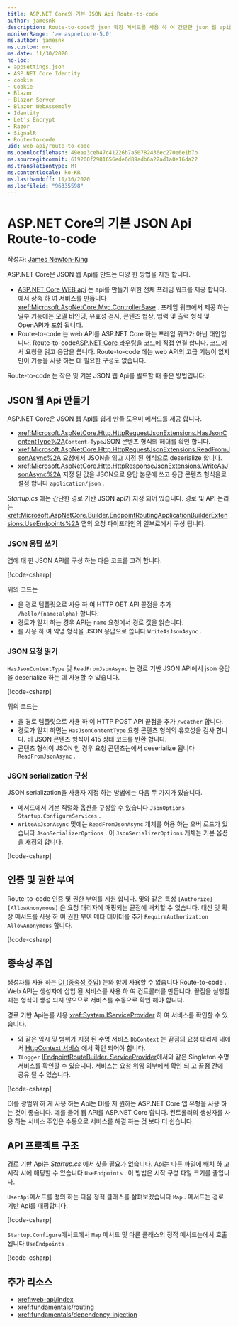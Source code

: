 ```yaml
---
title: ASP.NET Core의 기본 JSON Api Route-to-code
author: jamesnk
description: Route-to-code및 json 확장 메서드를 사용 하 여 간단한 json 웹 api를 만드는 방법에 대해 알아봅니다.
monikerRange: '>= aspnetcore-5.0'
ms.author: jamesnk
ms.custom: mvc
ms.date: 11/30/2020
no-loc:
- appsettings.json
- ASP.NET Core Identity
- cookie
- Cookie
- Blazor
- Blazor Server
- Blazor WebAssembly
- Identity
- Let's Encrypt
- Razor
- SignalR
- Route-to-code
uid: web-api/route-to-code
ms.openlocfilehash: 49eaa3ceb47c41226b7a50782436ec270e6e1b7b
ms.sourcegitcommit: 619200f2981656ede6d89adb6a22ad1a0e16da22
ms.translationtype: MT
ms.contentlocale: ko-KR
ms.lasthandoff: 11/30/2020
ms.locfileid: "96335598"
---
```

# <a name="basic-json-apis-with-no-locroute-to-code-in-aspnet-core"></a>ASP.NET Core의 기본 JSON Api Route-to-code

작성자: [James Newton-King](https://github.com/jamesnk)

ASP.NET Core은 JSON 웹 Api를 만드는 다양 한 방법을 지원 합니다.

* [ASP.NET Core WEB api](xref:web-api/index) 는 api를 만들기 위한 전체 프레임 워크를 제공 합니다. 에서 상속 하 여 서비스를 만듭니다 <xref:Microsoft.AspNetCore.Mvc.ControllerBase> . 프레임 워크에서 제공 하는 일부 기능에는 모델 바인딩, 유효성 검사, 콘텐츠 협상, 입력 및 출력 형식 및 OpenAPI가 포함 됩니다.
* Route-to-code 는 web API를 ASP.NET Core 하는 프레임 워크가 아닌 대안입니다. Route-to-code[ASP.NET Core 라우팅을](xref:fundamentals/routing) 코드에 직접 연결 합니다. 코드에서 요청을 읽고 응답을 씁니다. Route-to-code 에는 web API의 고급 기능이 없지만이 기능을 사용 하는 데 필요한 구성도 없습니다.

Route-to-code 는 작은 및 기본 JSON 웹 Api를 빌드할 때 좋은 방법입니다.

## <a name="create-json-web-apis"></a>JSON 웹 Api 만들기

ASP.NET Core은 JSON 웹 Api를 쉽게 만들 도우미 메서드를 제공 합니다.

* <xref:Microsoft.AspNetCore.Http.HttpRequestJsonExtensions.HasJsonContentType%2A>`Content-Type`JSON 콘텐츠 형식의 헤더를 확인 합니다.
* <xref:Microsoft.AspNetCore.Http.HttpRequestJsonExtensions.ReadFromJsonAsync%2A> 요청에서 JSON을 읽고 지정 된 형식으로 deserialize 합니다.
* <xref:Microsoft.AspNetCore.Http.HttpResponseJsonExtensions.WriteAsJsonAsync%2A> 지정 된 값을 JSON으로 응답 본문에 쓰고 응답 콘텐츠 형식을로 설정 합니다 `application/json` .

*Startup.cs* 에는 간단한 경로 기반 JSON api가 지정 되어 있습니다. 경로 및 API 논리는 <xref:Microsoft.AspNetCore.Builder.EndpointRoutingApplicationBuilderExtensions.UseEndpoints%2A> 앱의 요청 파이프라인의 일부로에서 구성 됩니다.

### <a name="write-json-response"></a>JSON 응답 쓰기

앱에 대 한 JSON API를 구성 하는 다음 코드를 고려 합니다.

[!code-csharp[](route-to-code/sample/Startup3.cs?name=snippet&highlight=6)]

위의 코드는

* 을 경로 템플릿으로 사용 하 여 HTTP GET API 끝점을 추가 `/hello/{name:alpha}` 합니다.
* 경로가 일치 하는 경우 API는 `name` 요청에서 경로 값을 읽습니다.
* 를 사용 하 여 익명 형식을 JSON 응답으로 씁니다 `WriteAsJsonAsync` .

### <a name="read-json-request"></a>JSON 요청 읽기

`HasJsonContentType` 및 `ReadFromJsonAsync` 는 경로 기반 JSON API에서 json 응답을 deserialize 하는 데 사용할 수 있습니다.

[!code-csharp[](route-to-code/sample/Startup2.cs?name=snippet&highlight=5,11)]

위의 코드는

* 을 경로 템플릿으로 사용 하 여 HTTP POST API 끝점을 추가 `/weather` 합니다.
* 경로가 일치 하면는 `HasJsonContentType` 요청 콘텐츠 형식의 유효성을 검사 합니다. 비 JSON 콘텐츠 형식이 415 상태 코드를 반환 합니다.
* 콘텐츠 형식이 JSON 인 경우 요청 콘텐츠는에서 deserialize 됩니다 `ReadFromJsonAsync` .

### <a name="configure-json-serialization"></a>JSON serialization 구성

JSON serialization을 사용자 지정 하는 방법에는 다음 두 가지가 있습니다.

* 메서드에서 기본 직렬화 옵션을 구성할 수 있습니다 `JsonOptions` `Startup.ConfigureServices` .
* `WriteAsJsonAsync` 및에는 `ReadFromJsonAsync` 개체를 허용 하는 오버 로드가 있습니다 `JsonSerializerOptions` . 이 `JsonSerializerOptions` 개체는 기본 옵션을 재정의 합니다.

[!code-csharp[](route-to-code/sample/Startup6.cs?name=snippet)]

## <a name="authentication-and-authorization"></a>인증 및 권한 부여

Route-to-code 인증 및 권한 부여를 지원 합니다. 및와 같은 특성 `[Authorize]` `[AllowAnonymous]` 은 요청 대리자에 매핑되는 끝점에 배치할 수 없습니다. 대신 및 확장 메서드를 사용 하 여 권한 부여 메타 데이터를 추가 `RequireAuthorization` `AllowAnonymous` 합니다.

[!code-csharp[](route-to-code/sample/Startup.cs?name=snippet&highlight=30)]

## <a name="dependency-injection"></a>종속성 주입

생성자를 사용 하는 [DI (종속성 주입)](xref:fundamentals/dependency-injection) 는와 함께 사용할 수 없습니다 Route-to-code . Web API는 생성자에 삽입 된 서비스를 사용 하 여 컨트롤러를 만듭니다. 끝점을 실행할 때는 형식이 생성 되지 않으므로 서비스를 수동으로 확인 해야 합니다.

경로 기반 Api는를 사용 <xref:System.IServiceProvider> 하 여 서비스를 확인할 수 있습니다.

* 와 같은 임시 및 범위가 지정 된 수명 서비스 `DbContext` 는 끝점의 요청 대리자 내에서 [HttpContext 서비스](xref:Microsoft.AspNetCore.Http.HttpContext.RequestServices) 에서 확인 되어야 합니다.
* `ILogger` [IEndpointRouteBuilder. ServiceProvider](xref:Microsoft.AspNetCore.Routing.IEndpointRouteBuilder.ServiceProvider)에서와 같은 Singleton 수명 서비스를 확인할 수 있습니다. 서비스는 요청 위임 외부에서 확인 되 고 끝점 간에 공유 될 수 있습니다.

[!code-csharp[](route-to-code/sample/Startup4.cs?name=snippet&highlight=3,7)]

DI를 광범위 하 게 사용 하는 Api는 DI를 지 원하는 ASP.NET Core 앱 유형을 사용 하는 것이 좋습니다. 예를 들어 웹 API를 ASP.NET Core 합니다. 컨트롤러의 생성자를 사용 하는 서비스 주입은 수동으로 서비스를 해결 하는 것 보다 더 쉽습니다.

## <a name="api-project-structure"></a>API 프로젝트 구조

경로 기반 Api는 *Startup.cs* 에서 찾을 필요가 없습니다. Api는 다른 파일에 배치 하 고 시작 시에 매핑할 수 있습니다 `UseEndpoints` . 이 방법은 시작 구성 파일 크기를 줄입니다.

`UserApi`메서드를 정의 하는 다음 정적 클래스를 살펴보겠습니다 `Map` . 메서드는 경로 기반 Api를 매핑합니다.

[!code-csharp[](route-to-code/sample/UserApi.cs?name=snippet)]

`Startup.Configure`메서드에서 `Map` 메서드 및 다른 클래스의 정적 메서드는에서 호출 됩니다 `UseEndpoints` .

[!code-csharp[](route-to-code/sample/Startup5.cs?name=snippet)]

## <a name="additional-resources"></a>추가 리소스

* <xref:web-api/index>
* <xref:fundamentals/routing>
* <xref:fundamentals/dependency-injection>
